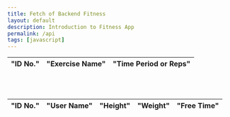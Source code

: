 ```yaml
---
title: Fetch of Backend Fitness
layout: default
description: Introduction to Fitness App   
permalink: /api
tags: [javascript]
---
```


<!-- HTML table fragment for page -->
<table>
        <thead>
          <tr>
              <th>"ID No."</th>
              <th>"Exercise Name"</th>
              <th>"Time Period or Reps"</th>
          </tr>
        </thead>
        <tbody id="refid">
        <script>    
                   const resultContainer1  = document.getElementById("refid");
                    const url = "https://fitness.nighthawkcoders.tk/api/v1/fitnessApp/";
                    //const url = "http://localhost:8080/api/v1/fitnessApp";
                    // prepare fetch GET options
                  const options = {
                  method: 'GET', // *GET, POST, PUT, DELETE, etc.
                  mode: 'cors', // no-cors, *cors, same-origin
                  cache: 'default', // *default, no-cache, reload, force-cache, only-if-cached
                  credentials: 'same-origin', // include, same-origin, omit
                  headers: {
                    'Content-Type': 'application/json'
                    // 'Content-Type': 'application/x-www-form-urlencoded',
                  },
                };
                // prepare fetch PUT options, clones with JS Spread Operator (...)
                const put_options = {...options, method: 'PUT'}; // clones and replaces method
                // fetch the API
                fetch(url, options)
                  // response is a RESTful "promise" on any successful fetch
                  .then(response => {
                    // check for response errors
                    if (response.status !== 200) {
                        error('GET API response failure: ' + response.status);
                        return;
                    }
                    response.json().then(data => {
                    console.log(data);
                    for (const rs of data)
                    {
                        const tr1 = document.createElement("tr");
                        const n11 = document.createElement("td");
                        const n21 = document.createElement("td");    
                        const n31 = document.createElement("td");
                        n11.innerHTML = rs.id;
                        n21.innerHTML = rs.exerciseName;
                        n31.innerHTML = rs.timePeriod;
                        tr1.appendChild(n11);
                        tr1.appendChild(n21);
                        tr1.appendChild(n31);
                        // add HTML to container
                        resultContainer1.appendChild(tr1);
                       // alert(rs.exerciseName);
                    }
      })
  })
  // catch fetch errors (ie Nginx ACCESS to server blocked)
  .catch(err => {
    error(err + " " + url);
  });
  </script>
  </tbody>
  </table>
<br>
<br>
<table>
        <thead>
          <tr>
              <th>"ID No."</th>
              <th>"User Name"</th>
              <th>"Height"</th>
              <th>"Weight"</th>
              <th>"Free Time"</th>
          </tr>
        </thead>
        <tbody id="ref_id">
    <script>
      {
                    const url1 = "https://fitness.nighthawkcoders.tk/api/v1/users";
                    //const url = "http://localhost:8080/api/v1/users";
                    const resultContainer  = document.getElementById("ref_id");
                    fetch(url1)
                    .then(res1 => res1.json())
                    .then((data1) => {
                    alert("Fetching data..........");
                    for (const rs of data1)
                    {
                        const tr = document.createElement("tr");
                        const n1 = document.createElement("td");
                        const n2 = document.createElement("td");    
                        const n3 = document.createElement("td");
                        const n4 = document.createElement("td");    
                        const n5 = document.createElement("td");
                        n1.innerHTML = rs.id;
                        n2.innerHTML = rs.name;
                        n3.innerHTML = rs.height1+"'"+rs.height2+"\"";
                        n4.innerHTML = rs.weight;
                        n5.innerHTML = rs.freetime;
                        tr.appendChild(n1);
                        tr.appendChild(n2);
                        tr.appendChild(n3);
                        tr.appendChild(n4);
                        tr.appendChild(n5);
                        // add HTML to container
                        resultContainer.appendChild(tr);
                       // alert(rs.name);
                    }
                    })
                    .catch(err => { throw err });
                }
    </script>
</tbody>
</table>
